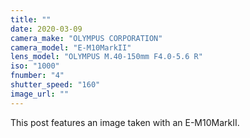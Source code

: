 ```yaml
---
title: ""
date: 2020-03-09
camera_make: "OLYMPUS CORPORATION"
camera_model: "E-M10MarkII"
lens_model: "OLYMPUS M.40-150mm F4.0-5.6 R"
iso: "1000"
fnumber: "4"
shutter_speed: "160"
image_url: ""
---
```


This post features an image taken with an E-M10MarkII.